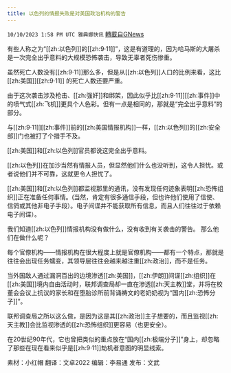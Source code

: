 ```yaml
---
title: 以色列的情报失败是对美国政治机构的警告
---
```

`10/10/2023 1:58 PM UTC 雅典娜快讯` [轉載自GNews](https://gnews.org/articles/1814097)

有些人称之为“[[zh:以色列]]的[[zh:9·11]]”，这是有道理的，因为哈马斯的大屠杀是一次完全出乎意料的大规模恐怖袭击，导致无辜者死伤惨重。

虽然死亡人数没有[[zh:9·11]]那么多，但是从[[zh:以色列]]人口的比例来看，这比[[zh:美国]][[zh:9·11]] 的死亡人数还要严重。

由于这次袭击涉及枪击、[[zh:强奸]]和绑架，因此似乎比[[zh:9·11]][[zh:事件]]中的喷气式[[zh:飞机]]更具个人色彩。但有一点是相同的，那就是“完全出乎意料”的部分。

与[[zh:9·11]][[zh:事件]]前的[[zh:美国情报机构]]一样，[[zh:以色列]]的[[zh:安全部]]门也被打了个措手不及。

[[zh:美国]]和[[zh:以色列]]官员都说这完全出乎意料。

[[zh:以色列]]在加沙当然有情报人员，但显然他们什么也没听到，这令人担忧。或者说他们并不可靠，这就更令人担忧了。

[[zh:美国]]和[[zh:以色列]]都监视那里的通讯，没有发现任何迹象表明[[zh:恐怖组织]]正在准备任何事情。(当然，肯定有很多通信手段，但也许他们使用了信使、信鸽或其他非电子手段）。电子间谍并不能获取所有信息，而且人们往往过于依赖电子间谍）。

我们知道[[zh:以色列]]情报机构没有做什么，没有收到有关袭击的警告。 那么他们在做什么呢？

每个官僚机构——情报机构在很大程度上就是官僚机构——都有一个特点，那就是往往会出现任务蠕变，其领导层往往会越来越注重[[zh:政治]]，而不是任务。

当外国敌人通过漏洞百出的边境渗透[[zh:美国]]，[[zh:伊朗]]间谍[[zh:组织]]在[[zh:美国]]境内自由活动时，联邦调查局却一直在渗透[[zh:天主教]]堂，并将在校董会会议上抗议的家长和在堕胎诊所前背诵祷文的老奶奶视为“国内[[zh:恐怖分子]]”。

联邦调查局之所以这么做，是因为这是其[[zh:政治]]主子想要的，而且监视[[zh:天主教]]会比监视渗透的[[zh:恐怖组织]]更容易（也更安全）。

在20世纪90年代，它也曾把类似的重点放在“国内[[zh:极端分子]]”身上，却忽略了那些在现在看来似乎是[[zh:9·11]]劫机者意图的明显线索。

素材：小红帽   翻译：文卓2022   编辑：李易通    发布：文武

